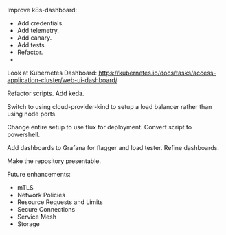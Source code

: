 Improve k8s-dashboard:
  - Add credentials.
  - Add telemetry.
  - Add canary.
  - Add tests.
  - Refactor.
  -

Look at Kubernetes Dashboard:
https://kubernetes.io/docs/tasks/access-application-cluster/web-ui-dashboard/

Refactor scripts.
Add keda.

Switch to using cloud-provider-kind to setup a load balancer rather than using node ports.

Change entire setup to use flux for deployment.
Convert script to powershell.

Add dashboards to Grafana for flagger and load tester.
Refine dashboards.

Make the repository presentable.

Future enhancements:
  - mTLS
  - Network Policies
  - Resource Requests and Limits
  - Secure Connections
  - Service Mesh
  - Storage
